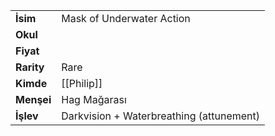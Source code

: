 |  |  |  
|---|---|  
| **İsim** | Mask of Underwater Action|  
| **Okul** | |  
| **Fiyat** | |  
| **Rarity** | Rare|  
| **Kimde** | [[Philip]]|  
| **Menşei** | Hag Mağarası|  
| **İşlev** | Darkvision + Waterbreathing (attunement)|  
